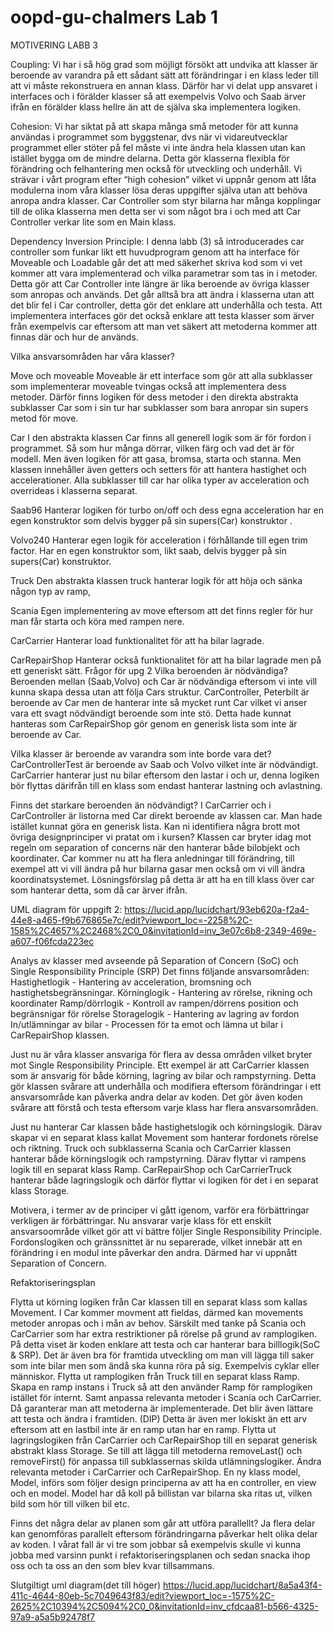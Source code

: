 # oopd-gu-chalmers Lab 1
MOTIVERING LABB 3

Coupling: Vi har i så hög grad som möjligt försökt att undvika att klasser är beroende av varandra på ett sådant sätt att förändringar i en klass leder till att vi måste rekonstruera en annan klass. Därför har vi delat upp ansvaret i interfaces och i förälder klasser så att exempelvis Volvo och Saab ärver ifrån en förälder klass hellre än att de själva ska implementera logiken. 

Cohesion: Vi har siktat på att skapa många små metoder för att kunna användas i programmet som byggstenar, dvs när vi vidareutvecklar programmet eller stöter på fel måste vi inte ändra hela klassen utan kan istället bygga om de mindre delarna. Detta gör klasserna flexibla för förändring och felhantering men också för utveckling och underhåll. Vi strävar i vårt program efter “high cohesion” vilket vi uppnår genom att låta modulerna inom våra klasser lösa deras uppgifter själva utan att behöva anropa andra klasser. Car Controller som styr bilarna har många kopplingar till de olika klasserna men detta ser vi som något bra i och med att Car Controller verkar lite som en Main klass.

Dependency Inversion Principle: I denna labb (3) så introducerades car controller som funkar likt ett huvudprogram genom att ha interface för Moveable och Loadable går det att med säkerhet skriva kod som vi vet kommer att vara implementerad och vilka parametrar som tas in i metoder. Detta gör att Car Controller inte längre är lika beroende av övriga klasser som anropas och används. Det går alltså bra att ändra i klasserna utan att det blir fel i Car controller, detta gör det enklare att underhålla och testa. Att implementera 
interfaces gör det också enklare att testa klasser som ärver från exempelvis car eftersom att man vet säkert att metoderna kommer att finnas där och hur de används. 

Vilka ansvarsområden har våra klasser?

Move och moveable
Moveable är ett interface som gör att alla subklasser som implementerar moveable tvingas också att implementera dess metoder. Därför finns logiken för dess metoder i den direkta abstrakta subklasser Car som i sin tur har subklasser som bara anropar sin supers metod för move. 

Car 
I den abstrakta klassen Car finns all generell logik som är för fordon i programmet. Så som hur många dörrar, vilken färg och vad det är för modell. Men även logiken för att gasa, bromsa, starta och stanna. Men klassen innehåller även getters och setters för att hantera hastighet och accelerationer. Alla subklasser till car har olika typer av acceleration och overrideas i klasserna separat. 

Saab96
Hanterar logiken för turbo on/off och dess egna acceleration har en egen konstruktor som delvis bygger på sin supers(Car) konstruktor . 

Volvo240
Hanterar egen logik för acceleration i förhållande till egen trim factor. Har en egen konstruktor som, likt saab, delvis bygger på sin supers(Car) konstruktor.

Truck
Den abstrakta klassen truck hanterar logik för att höja och sänka någon typ av ramp, 

Scania
Egen implementering av move eftersom att det finns regler för hur man får starta och köra med rampen nere. 

CarCarrier
Hanterar load funktionalitet för att ha bilar lagrade. 

CarRepairShop
Hanterar också funktionalitet för att ha bilar lagrade men på ett generiskt sätt. 
Frågor för upg 2
Vilka beroenden är nödvändiga?
Beroenden mellan (Saab,Volvo) och Car är nödvändiga eftersom vi inte vill kunna skapa dessa utan att följa Cars struktur. CarController, Peterbilt är beroende av Car men de hanterar inte så mycket runt Car vilket vi anser vara ett svagt nödvändigt beroende som inte stö. Detta hade kunnat hanteras som CarRepairShop gör genom en generisk lista som inte är beroende av Car. 

Vilka klasser är beroende av varandra som inte borde vara det?
CarControllerTest är beroende av Saab och Volvo vilket inte är nödvändigt. CarCarrier hanterar just nu bilar eftersom den lastar i och ur, denna logiken bör flyttas därifrån till en klass som endast hanterar lastning och avlastning. 

Finns det starkare beroenden än nödvändigt?
I CarCarrier och i CarController är listorna med Car direkt beroende av klassen car. Man hade istället kunnat göra en generisk lista. 
Kan ni identifiera några brott mot övriga designprinciper vi pratat om i kursen?
 Klassen car bryter idag mot regeln om separation of concerns när den hanterar både bilobjekt och koordinater. Car kommer nu att ha flera anledningar till förändring, till exempel att vi vill ändra på hur bilarna gasar men också om vi vill ändra koordinatsystemet. Lösningsförslag på detta är att ha en till klass över car som hanterar detta, som då car ärver ifrån. 



UML diagram för uppgift 2:
https://lucid.app/lucidchart/93eb620a-f2a4-44e8-a465-f9b676865e7c/edit?viewport_loc=-2258%2C-1585%2C4657%2C2468%2C0_0&invitationId=inv_3e07c6b8-2349-469e-a607-f06fcda223ec


Analys av klasser med avseende på Separation of Concern (SoC) och Single Responsibility Principle (SRP)
Det finns följande ansvarsområden:
Hastighetlogik - Hantering av acceleration, bromsning och hastighetsbegränsningar.
Körninglogik - Hantering av rörelse, rikning och koordinater
Ramp/dörrlogik - Kontroll av rampen/dörrens position och begränsnigar för rörelse
Storagelogik - Hantering av lagring av fordon
In/utlämningar av bilar - Processen för ta emot och lämna ut bilar i CarRepairShop klassen. 

Just nu är våra klasser ansvariga för flera av dessa områden vilket bryter mot Single Responsibility Principle. Ett exempel är att CarCarrier klassen som är ansvarig för både körning, lagring av bilar och rampstyrning. Detta gör klassen svårare att underhålla och modifiera eftersom förändringar i ett ansvarsområde kan påverka andra delar av koden. Det gör även koden svårare att förstå och testa eftersom varje klass har flera ansvarsområden. 

Just nu hanterar Car klassen både hastighetslogik och körningslogik. Därav skapar vi en separat klass kallat Movement som hanterar fordonets rörelse och riktning. 
Truck och subklasserna Scania och CarCarrier klassen hanterar både körningslogik och rampstyrning. Därav flyttar vi rampens logik till en separat klass Ramp.
CarRepairShop och CarCarrierTruck hanterar både lagringslogik och därför flyttar vi logiken för det i en separat klass Storage.

Motivera, i termer av de principer vi gått igenom, varför era förbättringar verkligen är förbättringar.
Nu ansvarar varje klass för ett enskilt ansvarsoområde vilket gör att vi bättre följer  Single Responsibility Principle. Fordonslogiken och gränssnittet är nu separerade, vilket innebär att en förändring i en modul inte påverkar den andra. Därmed har vi uppnått Separation of Concern.

Refaktoriseringsplan

Flytta ut körning logiken från Car klassen till en separat klass som kallas Movement. I Car kommer movment att fieldas, därmed kan movements metoder anropas och i mån av behov. Särskilt med tanke på Scania och CarCarrier som har extra restriktioner på rörelse på grund av ramplogiken. På detta viset är koden enklare att testa och car hanterar bara billlogik(SoC & SRP). Det är även bra för framtida utveckling om man vill lägga till saker som inte bilar men som ändå ska kunna röra på sig. Exempelvis cyklar eller människor. 
Flytta ut ramplogiken från Truck till en separat klass Ramp. Skapa en ramp instans i Truck så att den använder Ramp för ramplogiken istället för internt. Samt anpassa relevanta metoder i Scania och CarCarrier. Då garanterar man att metoderna är implementerade. Det blir även lättare att testa och ändra i framtiden. (DIP) Detta är även mer lokiskt än ett arv eftersom att en lastbil inte är en ramp utan har en ramp. 
Flytta ut lagringslogiken från CarCarrier och CarRepairShop till en separat generisk abstrakt klass Storage. Se till att lägga till metoderna removeLast() och removeFirst() för anpassa till subklassernas skilda utlämningslogiker. Ändra relevanta metoder i CarCarrier och CarRepairShop.
En ny klass model, Model, införs som följer design principerna av att ha en controller, en view och en model. Model har då koll på billistan var bilarna ska ritas ut, vilken bild som hör till vilken bil etc. 


Finns det några delar av planen som går att utföra parallellt?
Ja flera delar kan genomföras parallelt eftersom förändringarna påverkar helt olika delar av koden. I vårat fall är vi tre som jobbar så exempelvis skulle vi kunna jobba med varsinn punkt i refaktoriseringsplanen och sedan snacka ihop oss och ta oss an den som blev kvar tillsammans.


Slutgiltigt uml diagram(det till höger)
https://lucid.app/lucidchart/8a5a43f4-411c-4644-80eb-5c7049643f83/edit?viewport_loc=-1575%2C-2625%2C10394%2C5094%2C0_0&invitationId=inv_cfdcaa81-b566-4325-97a9-a5a5b92478f7



